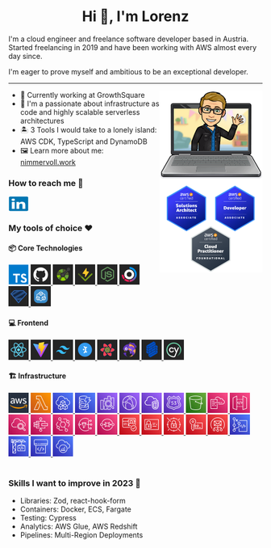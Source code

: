 <h1 align="center">Hi 👋, I'm Lorenz</h1>

I'm a cloud engineer and freelance software developer based in Austria. Started freelancing in 2019 and have been working with AWS almost every day since.

I'm eager to prove myself and ambitious to be an exceptional developer.

---

<img align="right" height="360px" alt="Hi there" src="./img/hi_there.png" />

- 📱 Currently working at GrowthSquare
- 📐 I'm a passionate about infrastructure as code and highly scalable serverless architectures
- 🏝️ 3 Tools I would take to a lonely island: AWS CDK, TypeScript and DynamoDB
- 🖼️ Learn more about me: [nimmervoll.work](https://nimmervoll.work)

<h3 align="left">How to reach me 📮</h3>
<a href="https://www.linkedin.com/in/lorenz-nimmervoll-a728a5193/" target="blank"><img align="center" src="./img/linkedin-original.svg" alt="devesh-kumar-singh-b43580136" height="30" width="40" /></a>

<br />

<h3 align="left">My tools of choice ❤️</h3>
<div align="left">
    <h4>📦 Core Technologies</h4>
    <a href="https://www.typescriptlang.org/" target="_blank">
       <img src="https://raw.githubusercontent.com/devicons/devicon/master/icons/typescript/typescript-original.svg" alt="Typescript" width="40" height="40" />
    </a>
    <a href="https://github.com/" target="_blank">
        <img src="./img/github.svg" alt="GitHub" width="40" height="40" />
    </a>
    <a href="https://www.openapis.org/" target="_blank">
        <img src="./img/openapi.svg" alt="OpenApi" width="40" height="40" />
    </a>
    <a href="https://vitest.dev/" target="_blank">
        <img src="./img/vitest.svg" alt="Vitest" width="40" height="40" />
    </a>
    <a href="https://nodejs.org/" target="_blank">
        <img src="./img/node.svg" alt="Node.js" width="40" height="40" />
    </a>
    <a href="https://turbo.build/" target="_blank">
        <img src="./img/turborepo.svg" alt="Turborepo" width="40" height="40" />
    </a>
    <a href="https://zod.dev/" target="_blank">
        <img src="./img/zod.png" alt="Zod" width="40" height="40" />
    </a>
    <a href="https://trpc.io/" target="_blank">
        <img src="./img/trpc.svg" alt="tRPC" width="40" height="40" />
    </a>
    <br />
    <h4>💻 Frontend</h4>
    <a href="https://reactjs.org/" target="_blank">
        <img src="./img/react.svg" alt="React" width="40" height="40" />
    </a>
    <a href="https://vitejs.dev/" target="_blank">
        <img src="./img/vite.svg" alt="Vite" width="40" height="40" />
    </a>
    <a href="https://tailwindcss.com/" target="_blank">
        <img src="./img/tailwindcss.svg" alt="TailwindCSS" width="40" height="40" />
    </a>
    <a href="https://mantine.dev/" target="_blank">
        <img src="./img/mantine.svg" alt="Mantine" width="40" height="40" />
    </a>
    <a href="https://tanstack.com/query" target="_blank">
        <img src="./img/react-query.svg" alt="Tanstack Query" width="40" height="40" />
    </a>
    <a href="https://orval.dev" target="_blank">
        <img src="./img/orval.svg" alt="Orval" width="40" height="40" />
    </a>
    <a href="https://formik.org" target="_blank">
        <img src="./img/formik.svg" alt="Formik" width="40" height="40" />
    </a>
    <a href="https://cypress.io" target="_blank">
        <img src="./img/cypress.svg" alt="Cypress" width="40" height="40" />
    </a>
    <br />
    <h4>🏗️ Infrastructure</h4>
    <a href="https://aws.amazon.com" target="_blank">
        <img src="./img/aws.svg" alt="AWS" width="40" height="40" />
    </a>
    <a href="https://aws.amazon.com/lambda" target="_blank">
        <img src="./img/Arch_AWS-Lambda_64.svg" alt="AWS Lambda" width="40" height="40" />
    </a>
    <a href="https://aws.amazon.com/cdk" target="_blank">
        <img src="./img/Arch_AWS-Cloud-Development-Kit_64.svg" alt="AWS Cloud Development Kit" width="40" height="40" />
    </a>
    <a href="https://aws.amazon.com/dynamodb" target="_blank">
        <img src="./img/Arch_Amazon-DynamoDB_64.svg" alt="AWS DynamoDB" width="40" height="40" />
    </a>
   <a href="https://aws.amazon.com/opensearch-service/" target="_blank">
        <img src="./img/Arch_Amazon-OpenSearch-Service_64.svg" alt="AWS Opensearch" width="40" height="40" />
    </a>
    <a href="https://aws.amazon.com/cloudfront" target="_blank">
        <img src="./img/Arch_Amazon-CloudFront_64.svg" alt="AWS Cloudfront" width="40" height="40" />
    </a>
    <a href="https://aws.amazon.com/vpc" target="_blank">
        <img src="./img/Arch_Amazon-Virtual-Private-Cloud_48.svg" alt="AWS VPC" width="40" height="40" />
    </a>
    <a href="https://aws.amazon.com/route53" target="_blank">
        <img src="./img/Arch_Amazon-Route-53_64.svg" alt="AWS Route 53" width="40" height="40" />
    </a>
    <a href="https://aws.amazon.com/s3" target="_blank">
        <img src="./img/Arch_Amazon-Simple-Storage-Service_64.svg" alt="AWS S3" width="40" height="40" />
    </a>
    <a href="https://aws.amazon.com/cloudformation" target="_blank">
        <img src="./img/Arch_AWS-CloudFormation_64.svg" alt="AWS CloudFormation" width="40" height="40" />
    </a>
    <a href="https://aws.amazon.com/api-gateway" target="_blank">
        <img src="./img/Arch_Amazon-API-Gateway_64.svg" alt="AWS API-Gateway " width="40" height="40" />
    </a>
    <a href="https://aws.amazon.com/cloudwatch" target="_blank">
        <img src="./img/Arch_Amazon-CloudWatch_64.svg" alt="AWS Cloudwatch" width="40" height="40" />
    </a>
    <a href="https://aws.amazon.com/step-functions" target="_blank">
        <img src="./img/Arch_AWS-Step-Functions_64.svg" alt="AWS Step Functions" width="40" height="40" />
    </a>
    <a href="https://aws.amazon.com/eventbridge" target="_blank">
        <img src="./img/Arch_Amazon-EventBridge_64.svg" alt="AWS EventBridge" width="40" height="40" />
    </a>
    <a href="https://aws.amazon.com/sns" target="_blank">
        <img src="./img/Arch_Amazon-Simple-Notification-Service_64.svg" alt="AWS Simple Notification Service" width="40" height="40" />
    </a>
    <a href="https://aws.amazon.com/sqs" target="_blank">
        <img src="./img/Arch_Amazon-Simple-Queue-Service_64.svg" alt="AWS Simple Queue Service" width="40" height="40" />
    </a>
    <a href="https://aws.amazon.com/cognito" target="_blank">
        <img src="./img/Arch_Amazon-Cognito_64.svg" alt="AWS Cognito" width="40" height="40" />
    </a>
    <a href="https://aws.amazon.com/iam" target="_blank">
        <img src="./img/Arch_AWS-Identity-and-Access-Management_64.svg" alt="AWS IAM" width="40" height="40" />
    </a>
    <a href="https://aws.amazon.com/secrets-manager" target="_blank">
        <img src="./img/Arch_AWS-Secrets-Manager_64.svg" alt="AWS Secrets Manager" width="40" height="40" />
    </a>
    <a href="https://aws.amazon.com/kms" target="_blank">
        <img src="./img/Arch_AWS-Key-Management-Service_64.svg" alt="AWS Key Management Service" width="40" height="40" />
    </a>
    <a href="https://aws.amazon.com/ses" target="_blank">
        <img src="./img/Arch_Amazon-Simple-Email-Service_64.svg" alt="AWS SES" width="40" height="40" />
    </a>
    <a href="https://aws.amazon.com/codecommit" target="_blank">
        <img src="./img/Arch_AWS-CodeCommit_64.svg" alt="AWS CodeCommit" width="40" height="40" />
    </a>
    <a href="https://aws.amazon.com/codebuild" target="_blank">
        <img src="./img/Arch_AWS-CodeBuild_64.svg" alt="AWS CodeBuild" width="40" height="40" />
    </a>
    <a href="https://aws.amazon.com/codepipeline" target="_blank">
        <img src="./img/Arch_AWS-CodePipeline_64.svg" alt="AWS CodePipeline" width="40" height="40" />
    </a>
    <a href="https://aws.amazon.com/xray" target="_blank">
        <img src="./img/Arch_AWS-X-Ray_64.svg" alt="AWS X-Ray" width="40" height="40" />
    </a>
</div>

<br />

<h3 align="left">Skills I want to improve in 2023 🚀</h3>

- Libraries: Zod, react-hook-form
- Containers: Docker, ECS, Fargate
- Testing: Cypress
- Analytics: AWS Glue, AWS Redshift
- Pipelines: Multi-Region Deployments
